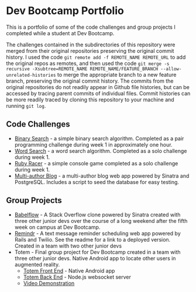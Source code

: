 # Dev Bootcamp Portfolio

This is a portfolio of some of the code challenges and group projects I completed while a student at Dev Bootcamp.

The challenges contained in the subdirectories of this repository were merged from their original repositories preserving the original commit history. I used the code `git remote add -f REMOTE_NAME REMOTE_URL` to add the original repos as remotes, and then used the code `git merge -s recursive -Xsubtree=REMOTE_NAME REMOTE_NAME/FEATURE_BRANCH --allow-unrelated-histories` to merge the appropriate branch to a new feature branch, preserving the original commit history. The commits from the original repositories do not readily appear in Github file histories, but can be accessed by tracing parent commits of individual files. Commit histories can be more readily traced by cloning this repository to your machine and running `git log`.

## Code Challenges

* [Binary Search](binary-search) - a simple binary search algorithm. Completed as a pair programming challenge during week 1 in approximately one hour.
* [Word Search](word-search) - a word search algorithm. Completed as a solo challenge during week 1.
* [Ruby Racer](ruby-racer) - a simple console game completed as a solo challenge during week 1.
* [Multi-author Blog](blog) - a multi-author blog web app powered by Sinatra and PostgreSQL. Includes a script to seed the database for easy testing.

## Group Projects

* [Babelflow](/hamsopkins/babelflow) - A Stack Overflow clone powered by Sinatra created with three other junior devs over the course of a long weekend after the fifth week on campus at Dev Bootcamp.
* [Remindr](/chi-coyotes-2016/remindr) - A text message reminder scheduling web app powered by Rails and Twilio. See the readme for a link to a deployed version. Created in a team with two other junior devs
* Totem - Final group project for Dev Bootcamp created in a team with three other junior devs. Native Android app to locate other users in augmented reality.
  * [Totem Front End](/ajvera/totem-front-end) - Native Android app
  * [Totem Back End](/hamsopkins/totem-ws-server) - Node.js websocket server
  * [Video Demonstration](https://www.youtube.com/watch?v=OWmUOp-2MvE)
